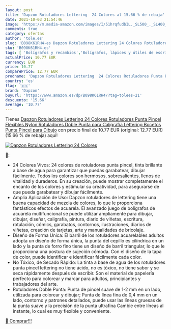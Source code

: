 ```yaml
---
layout: post
title: 'Dapzon Rotuladores Lettering  24 Colores al 15.66 % de rebaja'
date: 2021-10-03 21:54:46
image: 'https://m.media-amazon.com/images/I/51hrqfudbIL._SL500_._SL400_.jpg'
comments: true
category: ofertas
author: 'tole.es'
slug: 'B098K61RH4-es Dapzon Rotuladores Lettering 24 Colores Rotuladores Punta...'
sku: 'B098K61RH4-es'
tags: [ 'Bolígrafos y recambios','Bolígrafos, lápices y útiles de escritura','Oficina y papelería','Rotuladores de punta fina','dapzon','rotuladores', ]
actualPrice: 10.77 EUR
currency: EUR
price: 10.77
comparePrice: 12.77 EUR
prodname: 'Dapzon Rotuladores Lettering  24 Colores Rotuladores Punta Pincel Flexibles Nylon   Rotuladores Doble Punta para Caligrafía  Lettering  Bocetos  Punta Pincel para Dibujo'
country: 'es'
flag: '🇪🇸'
brand: 'Dapzon'
buyurl: 'https://www.amazon.es/dp/B098K61RH4/?tag=tolees-21'
descuento: '15.66'
average: '10.77'
---
```


Tienes [Dapzon Rotuladores Lettering  24 Colores Rotuladores Punta Pincel Flexibles Nylon   Rotuladores Doble Punta para Caligrafía  Lettering  Bocetos  Punta Pincel para Dibujo](https://www.amazon.es/dp/B098K61RH4/?tag=tolees-21) con precio final de  10.77 EUR (original: 12.77 EUR) (15.66 %  de rebaja) aqui!

[![Dapzon Rotuladores Lettering  24 Colores](https://m.media-amazon.com/images/I/51hrqfudbIL._SL500_._SL400_.jpg)](https://www.amazon.es/dp/B098K61RH4/?tag=tolees-21)

🔎:

- 24 Colores Vivos: 24 colores de rotuladores punta pincel, tinta brillante a base de agua para garantizar que puedas garabatear, dibujar fácilmente. Todos los colores son hermosos, sobresalientes, llenos de vitalidad y duraderos. En su creación, puede mostrar completamente el encanto de los colores y estimular su creatividad, para asegurarse de que pueda garabatear y dibujar fácilmente.
- Amplia Aplicación de Uso: Dapzon rotuladores de lettering tiene una buena capacidad de mezcla de colores, lo que le proporciona fantásticos efectos de acuarela. El avanzado juego de bolígrafos de acuarela multifuncional se puede utilizar ampliamente para dibujar, dibujar, diseñar, caligrafía, pintura, diario de viñetas, escritura, rotulación, cómics, garabatos, contornos, ilustraciones, diarios de viñetas, creación de tarjetas, arte y manualidades de bricolaje.
- Diseño de Forma Unica: El barril de los rotuladores acuarelables adultos adopta un diseño de forma única, la punta del cepillo es cilíndrica en un lado y la punta de forro fino tiene un diseño de barril triangular, lo que le proporciona una postura de sujeción cómoda. Con el diseño de la tapa de color, puede identificar e identificar fácilmente cada color.
- No Tóxico, de Secado Rápido: La tinta a base de agua de los rotuladores punta pincel lettering no tiene ácido, no es tóxico, no tiene sabor y se seca rápidamente después de escribir. Son el material de papelería perfecto para colorear y marcar para adultos, principiantes y trabajadores del arte.
- Rotuladores Doble Punta: Punta de pincel suave de 1-2 mm en un lado, utilizada para colorear y dibujar; Punta de línea fina de 0,4 mm en un lado, contorno y patrones detallados, puede usar las líneas gruesas de la punta suave y la precisión de la punta ultrafina Cambie entre líneas al instante, lo cual es muy flexible y conveniente.

[🛒 Comprar!!!](https://www.amazon.es/dp/B098K61RH4/?tag=tolees-21)
